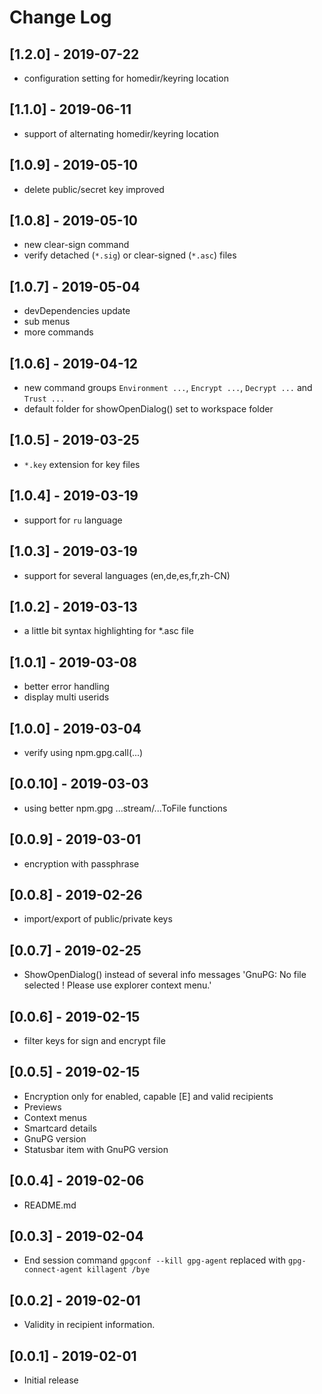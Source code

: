 # Change Log

## [1.2.0] - 2019-07-22

- configuration setting for homedir/keyring location

## [1.1.0] - 2019-06-11

- support of alternating homedir/keyring location

## [1.0.9] - 2019-05-10

- delete public/secret key improved

## [1.0.8] - 2019-05-10

- new clear-sign command
- verify detached (`*.sig`) or clear-signed (`*.asc`) files

## [1.0.7] - 2019-05-04

- devDependencies update
- sub menus
- more commands

## [1.0.6] - 2019-04-12

- new command groups `Environment ...`, `Encrypt ...`, `Decrypt ...` and `Trust ...`
- default folder for showOpenDialog() set to workspace folder

## [1.0.5] - 2019-03-25

- `*.key` extension for key files

## [1.0.4] - 2019-03-19

- support for `ru` language

## [1.0.3] - 2019-03-19

- support for several languages (en,de,es,fr,zh-CN)

## [1.0.2] - 2019-03-13

- a little bit syntax highlighting for *.asc file
  
## [1.0.1] - 2019-03-08

- better error handling
- display multi userids

## [1.0.0] - 2019-03-04

- verify using npm.gpg.call(...)

## [0.0.10] - 2019-03-03

- using better npm.gpg ...stream/...ToFile functions

## [0.0.9] - 2019-03-01

- encryption with passphrase

## [0.0.8] - 2019-02-26

- import/export of public/private keys

## [0.0.7] - 2019-02-25

- ShowOpenDialog() instead of several info messages 'GnuPG: No file selected ! Please use explorer context menu.'

## [0.0.6] - 2019-02-15

- filter keys for sign and encrypt file

## [0.0.5] - 2019-02-15

- Encryption only for enabled, capable [E] and valid recipients
- Previews
- Context menus
- Smartcard details
- GnuPG version
- Statusbar item with GnuPG version

## [0.0.4] - 2019-02-06

- README.md

## [0.0.3] - 2019-02-04

- End session command `gpgconf --kill gpg-agent` replaced with `gpg-connect-agent killagent /bye`

## [0.0.2] - 2019-02-01

- Validity in recipient information.

## [0.0.1] - 2019-02-01

- Initial release